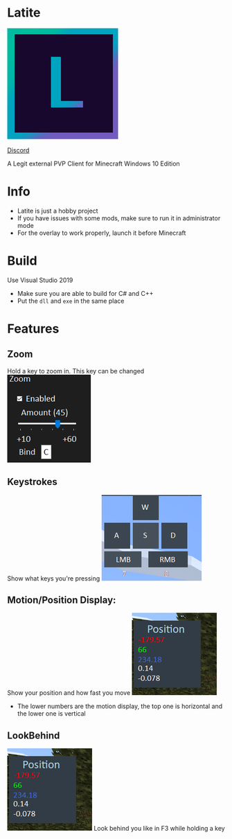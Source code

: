 # Latite
 ![Latite Logo](/images/LatiteClient.png)

 [Discord](https://discord.com/invite/DfYUSJspcn)

 A Legit external PVP Client for Minecraft Windows 10 Edition
 
# Info
- Latite is just a hobby project
- If you have issues with some mods, make sure to run it in administrator mode
- For the overlay to work properly, launch it before Minecraft
# Build
Use Visual Studio 2019 
- Make sure you are able to build for C# and C++
- Put the `dll` and `exe` in the same place
# Features

## Zoom
Hold a key to zoom in. This key can be changed
 ![Zoom settings](/images/zoom-settings.png)

## Keystrokes
Show what keys you're pressing
 ![Key strokes](/images/keystrokes.png)

## Motion/Position Display:
Show your position and how fast you move
 ![Position display](/images/position.png)
- The lower numbers are the motion display, the top one is horizontal and the lower one is vertical

## LookBehind
 ![Look behind settings](/images/position.png)
Look behind you like in F3 while holding a key
